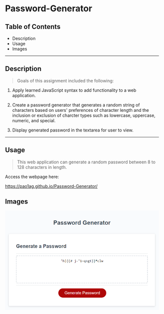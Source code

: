 # Password-Generator

## Table of Contents

* Description
* Usage
* Images

---

## Description
> Goals of this assignment included the following:

1. Apply learned JavaScript syntax to add functionality to a web application.

2. Create a password generator that generates a random string of characters based on users' preferences of character length and the inclusion or exclusion of charcter types such as lowercase, uppercase, numeric, and special.

3. Display generated password in the textarea for user to view. 

---

## Usage
> This web application can generate a random password between 8 to 128 characters in length. 

Access the webpage here:

<https://pao1ag.github.io/Password-Generator/>

## Images

![Screenshot of Password Generator](Assets/images/passwordGenerator_screenshot.png)